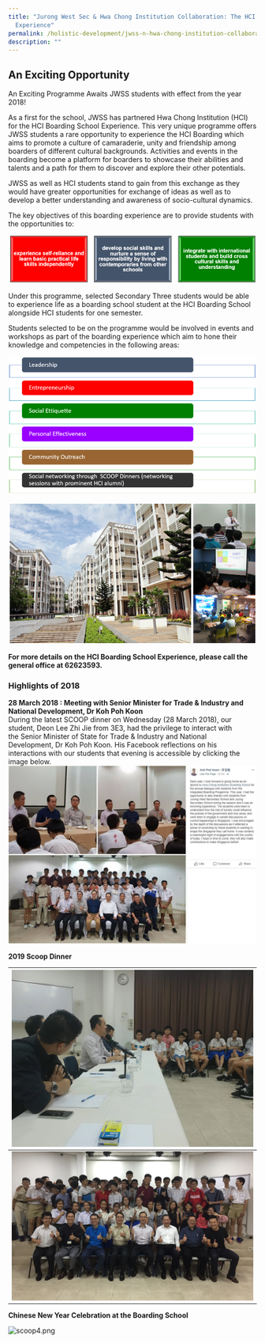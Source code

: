 ```yaml
---
title: "Jurong West Sec & Hwa Chong Institution Collaboration: The HCI Boarding
  Experience"
permalink: /holistic-development/jwss-n-hwa-chong-institution-collaboration-the-hci-boarding-experience/
description: ""
---
```


## An Exciting Opportunity

  
An Exciting Programme Awaits JWSS students with effect from the year 2018!   
  
As a first for the school, JWSS has partnered Hwa Chong Institution (HCI) for the HCI Boarding School Experience. This very unique programme offers JWSS students a rare opportunity to experience the HCI Boarding which aims to promote a culture of camaraderie, unity and friendship among boarders of different cultural backgrounds. Activities and events in the boarding become a platform for boarders to showcase their abilities and talents and a path for them to discover and explore their other potentials.  
  
JWSS as well as HCI students stand to gain from this exchange as they would have greater opportunities for exchange of ideas as well as to develop a better understanding and awareness of socio-cultural dynamics.  
  
The key objectives of this boarding experience are to provide students with the opportunities to:  
  
![hcibs_1.PNG](/images/hcibs_1.png)  

Under this programme, selected Secondary Three students would be able to experience life as a boarding school student at the HCI Boarding School alongside HCI students for one semester.  
  
Students selected to be on the programme would be involved in events and workshops as part of the boarding experience which aim to hone their knowledge and competencies in the following areas:  
  
![hcibs_2.PNG](/images/hcibs_2.png)

  
![hcibs_3.PNG](/images/hcibs_3.png)

**For more details on the HCI Boarding School Experience, please call the general office at 62623593.**

### Highlights of 2018


  
**28 March 2018 : Meeting with Senior Minister for Trade & Industry and National Development, Dr Koh Poh Koon**  
During the latest SCOOP dinner on Wednesday (28 March 2018), our student, Deon Lee Zhi Jie from 3E3, had the privilege to interact with the Senior Minister of State for Trade & Industry and National Development, Dr Koh Poh Koon. His Facebook reflections on his interactions with our students that evening is accessible by clicking the image below.  
![FB_28Mar2018.JPG](/images/FB_28Mar2018.jpg)  

**2019 Scoop Dinner**

  

| ![scoop1.png](/images/scoop1.png) |
| --- |
| ![scoop3.png](/images/scoop3.png) |


**Chinese New Year Celebration at the Boarding School**

![scoop4.png](/images/scoop4.png)